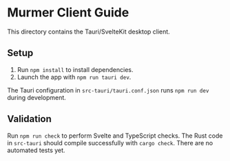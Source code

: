 # Murmer Client Guide

This directory contains the Tauri/SvelteKit desktop client.

## Setup
1. Run `npm install` to install dependencies.
2. Launch the app with `npm run tauri dev`.

The Tauri configuration in `src-tauri/tauri.conf.json` runs `npm run dev` during development.

## Validation
Run `npm run check` to perform Svelte and TypeScript checks. The Rust code in
`src-tauri` should compile successfully with `cargo check`. There are no
automated tests yet.
